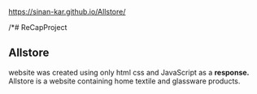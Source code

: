 https://sinan-kar.github.io/Allstore/

/*# ReCapProject
## Allstore 
website was created using only
 html css and JavaScript as a **response.**
 Allstore is a website containing home 
 textile and glassware products.

